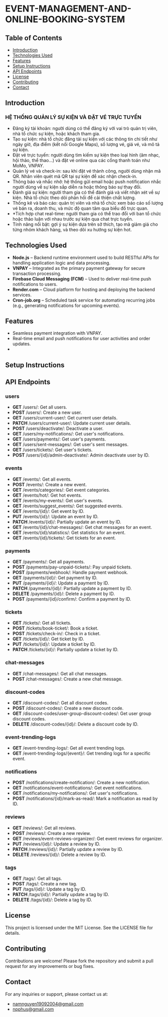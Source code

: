 # EVENT-MANAGEMENT-AND-ONLINE-BOOKING-SYSTEM

## Table of Contents
- [Introduction](#introduction)
- [Technologies Used](#technologies-used)
- [Features](#features)
- [Setup Instructions](#setup-instructions)
- [API Endpoints](#aPI-endpoints)
- [License](#license)
- [Contributing](#contributing)
- [Contact](#contact)
## Introduction
### HỆ THỐNG QUẢN LÝ SỰ KIỆN VÀ ĐẶT VÉ TRỰC TUYẾN
- Đăng ký tài khoản: người dùng có thể đăng ký với vai trò quản trị viên, nhà tổ chức sự
kiện, hoặc khách tham gia.
- Tạo sự kiện: nhà tổ chức đăng tải sự kiện với các thông tin chi tiết như ngày giờ, địa
điểm (kết nối Google Maps), số lượng vé, giá vé, và mô tả sự kiện.
- Đặt vé trực tuyến: người dùng tìm kiếm sự kiện theo loại hình (âm nhạc, hội thảo, thể
thao…) và đặt vé online qua các cổng thanh toán như MoMo, VNPAY.
- Quản lý vé và check-in: sau khi đặt vé thành công, người dùng nhận mã QR. Nhân viên
quét mã QR tại sự kiện để xác nhận check-in.
- Thông báo và nhắc nhở: hệ thống gửi email hoặc push notification nhắc người dùng về
sự kiện sắp diễn ra hoặc thông báo sự thay đổi.
- Đánh giá sự kiện: người tham gia có thể đánh giá và viết nhận xét về sự kiện. Nhà tổ
chức theo dõi phản hồi để cải thiện chất lượng.
- Thống kê và báo cáo: quản trị viên và nhà tổ chức xem báo cáo số lượng vé bán ra,
doanh thu, và mức độ quan tâm qua biểu đồ trực quan.
- *Tích hợp chat real-time: người tham gia có thể trao đổi với ban tổ chức hoặc thảo luận
với nhau trước sự kiện qua chat trực tuyến.
- Tính năng nổi bật: gợi ý sự kiện dựa trên sở thích, tạo mã giảm giá cho từng nhóm
khách hàng, và theo dõi xu hướng sự kiện hot.
## Technologies Used
- **Node.js** – Backend runtime environment used to build RESTful APIs for handling application logic and data processing.
- **VNPAY** – Integrated as the primary payment gateway for secure transaction processing.
- **Firebase Cloud Messaging (FCM)** – Used to deliver real-time push notifications to users.
- **Render.com** – Cloud platform for hosting and deploying the backend services.
- **Cron-job.org** – Scheduled task service for automating recurring jobs (e.g., generating notifications for upcoming events).

## Features
- Seamless payment integration with VNPAY.
- Real-time email and push notifications for user activities and order updates.
- 
## Setup Instructions
## API Endpoints
### users
- **GET** /users/: Get all users.
- **POST** /users/: Create a new user.
- **GET** /users/current-user/: Get current user details.
- **PATCH** /users/current-user/: Update current user details.
- **POST** /users/deactivate/: Deactivate a user.
- **GET** /users/my-notifications/: Get user's notifications.
- **GET** /users/payments/: Get user's payments.
- **GET** /users/sent-messages/: Get user's sent messages.
- **GET** /users/tickets/: Get user's tickets.
- **POST** /users/{id}/admin-deactivate/: Admin deactivate user by ID.
### events
- **GET** /events/: Get all events.
- **POST** /events/: Create a new event.
- **GET** /events/categories/: Get event categories.
- **GET** /events/hot/: Get hot events.
- **GET** /events/my-events/: Get user's events.
- **GET** /events/suggest_events/: Get suggested events.
- **GET** /events/{id}/: Get event by ID.
- **PUT** /events/{id}/: Update an event by ID.
- **PATCH** /events/{id}/: Partially update an event by ID.
- **GET** /events/{id}/chat-messages/: Get chat messages for an event.
- **GET** /events/{id}/statistics/: Get statistics for an event.
- **GET** /events/{id}/tickets/: Get tickets for an event.
### payments
- **GET** /payments/: Get all payments.
- **POST** /payments/pay-unpaid-tickets/: Pay unpaid tickets.
- **POST** /payments/webhook/: Handle payment webhook.
- **GET** /payments/{id}/: Get payment by ID.
- **PUT** /payments/{id}/: Update a payment by ID.
- **PATCH** /payments/{id}/: Partially update a payment by ID.
- **DELETE** /payments/{id}/: Delete a payment by ID.
- **POST** /payments/{id}/confirm/: Confirm a payment by ID.
### tickets
- **GET** /tickets/: Get all tickets.
- **POST** /tickets/book-ticket/: Book a ticket.
- **POST** /tickets/check-in/: Check in a ticket.
- **GET** /tickets/{id}/: Get ticket by ID.
- **PUT** /tickets/{id}/: Update a ticket by ID.
- **PATCH** /tickets/{id}/: Partially update a ticket by ID.
### chat-messages
- **GET** /chat-messages/: Get all chat messages.
- **POST** /chat-messages/: Create a new chat message.
### discount-codes
- **GET** /discount-codes/: Get all discount codes.
- **POST** /discount-codes/: Create a new discount code.
- **GET** /discount-codes/user-group-discount-codes/: Get user group discount codes.
- **DELETE** /discount-codes/{id}/: Delete a discount code by ID.
### event-trending-logs
- **GET** /event-trending-logs/: Get all event trending logs.
- **GET** /event-trending-logs/{event}/: Get trending logs for a specific event.
### notifications
- **POST** /notifications/create-notification/: Create a new notification.
- **GET** /notifications/event-notifications/: Get event notifications.
- **GET** /notifications/my-notifications/: Get user's notifications.
- **POST** /notifications/{id}/mark-as-read/: Mark a notification as read by ID.
### reviews
- **GET** /reviews/: Get all reviews.
- **POST** /reviews/: Create a new review.
- **GET** /reviews/event-reviews-organizer/: Get event reviews for organizer.
- **PUT** /reviews/{id}/: Update a review by ID.
- **PATCH** /reviews/{id}/: Partially update a review by ID.
- **DELETE** /reviews/{id}/: Delete a review by ID.
### tags
- **GET** /tags/: Get all tags.
- **POST** /tags/: Create a new tag.
- **PUT** /tags/{id}/: Update a tag by ID.
- **PATCH** /tags/{id}/: Partially update a tag by ID.
- **DELETE** /tags/{id}/: Delete a tag by ID.
## License
This project is licensed under the MIT License. See the LICENSE file for details.
## Contributing
Contributions are welcome! Please fork the repository and submit a pull request for any improvements or bug fixes.
## Contact
For any inquiries or support, please contact us at:
- namnguyen19092004@gmail.com
- npphus@gmail.com
